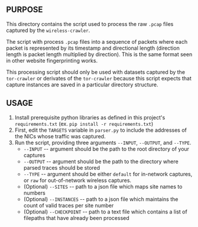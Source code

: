 
## PURPOSE

This directory contains the script used to process the raw `.pcap` files captured by the `wireless-crawler`.

The script with process `.pcap` files into a sequence of packets where each packet is represented by its timestamp 
and directional length (direction length is packet length multiplied by direction). 
This is the same format seen in other website fingerprinting works.

This processing script should only be used with datasets captured by the `tor-crawler` or derivates of the `tor-crawler` because this script expects that capture instances are saved in a particular directory structure.

## USAGE

1) Install prerequisite python libraries as defined in this project's `requirements.txt` (ex. `pip install -r requirements.txt`)
2) First, edit the `TARGETS` variable in `parser.py` to include the addresses of the NICs whose traffic was captured.
3) Run the script, providing three arguments `--INPUT`, `--OUTPUT`, and `--TYPE`.
   * `--INPUT`  -- argument should be the path to the root directory of your captures
   * `--OUTPUT` -- argument should be the path to the directory where parsed traces should be stored
   * `--TYPE`   -- argument should be either `default` for in-network captures, or `raw` for out-of-network wireless captures.
   * (Optional) `--SITES`      -- path to a json file which maps site names to numbers
   * (Optional) `--INSTANCES`  -- path to a json file which maintains the count of valid traces per site number
   * (Optional) `--CHECKPOINT` -- path to a text file which contains a list of filepaths that have already been processed

